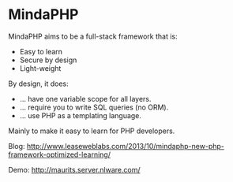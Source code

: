 MindaPHP
========

MindaPHP aims to be a full-stack framework that is:

  - Easy to learn
  - Secure by design
  - Light-weight

By design, it does:

  - … have one variable scope for all layers.
  - … require you to write SQL queries (no ORM).
  - … use PHP as a templating language.

Mainly to make it easy to learn for PHP developers.

Blog: http://www.leaseweblabs.com/2013/10/mindaphp-new-php-framework-optimized-learning/

Demo: http://maurits.server.nlware.com/
